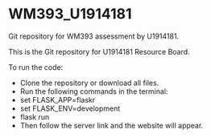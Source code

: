 # WM393_U1914181
Git repository for WM393 assessment by U1914181.

This is the Git repository for U1914181 Resource Board.

To run the code:

- Clone the repository or download all files.
- Run the following commands in the terminal:
- set FLASK_APP=flaskr
- set FLASK_ENV=development
- flask run
- Then follow the server link and the website will appear.
